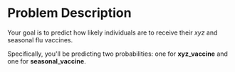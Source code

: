 <!DOCTYPE html>
<html>
<head>
    <title>Predicting Vaccination Likelihood: A Multilabel Classification Problem</title>
</head>
<body>
    <h1>Problem Description</h1>
    <p>Your goal is to predict how likely individuals are to receive their <em>xyz</em> and seasonal flu vaccines.</p>
    <p>Specifically, you'll be predicting two probabilities: one for <strong>xyz_vaccine</strong> and one for <strong>seasonal_vaccine</strong>.</p>
</body>
</html>
